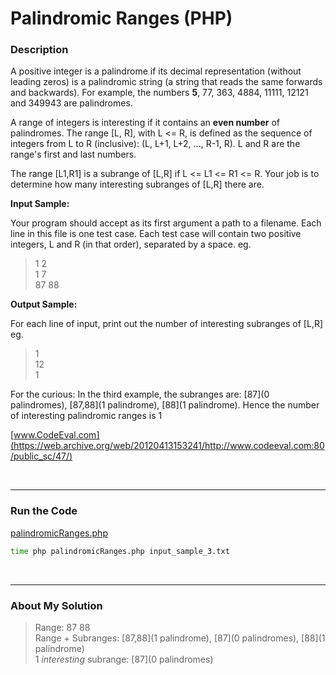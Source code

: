 # Palindromic Ranges (PHP)

### Description

A positive integer is a palindrome if its decimal representation (without leading zeros) is a palindromic string (a string that reads the same forwards and backwards). For example, the numbers **5**, 77, 363, 4884, 11111, 12121 and 349943 are palindromes.

A range of integers is interesting if it contains an **even number** of palindromes. The range [L, R], with L <= R, is defined as the sequence of integers from L to R (inclusive): (L, L+1, L+2, \..., R-1, R). L and R are the range's first and last numbers.

The range [L1,R1] is a subrange of [L,R] if L <= L1 <= R1 <= R. Your job is to determine how many interesting subranges of [L,R] there are.

**Input Sample:**

Your program should accept as its first argument a path to a filename. Each line in this file is one test case. Each test case will contain two positive integers, L and R (in that order), separated by a space. eg. 

> 1 2<br />
1 7<br />
87 88

**Output Sample:**

For each line of input, print out the number of interesting subranges of [L,R] eg. 

> 1<br/>
12<br/>
1

For the curious: In the third example, the subranges are: [87](0 palindromes), [87,88](1 palindrome), [88](1 palindrome). Hence the number of interesting palindromic ranges is 1

[www.CodeEval.com](https://web.archive.org/web/20120413153241/http://www.codeeval.com:80/public_sc/47/)

<br />

---
### Run the Code

[palindromicRanges.php](https://github.com/wrightben/codeeval/blob/master/code/palindromicRanges.php)

```sh
time php palindromicRanges.php input_sample_3.txt
```

<br />

---
### About My Solution

> Range: 87 88<br />
Range + Subranges: [87,88](1 palindrome), [87](0 palindromes), [88](1 palindrome)<br />
1 *interesting* subrange: [87](0 palindromes)